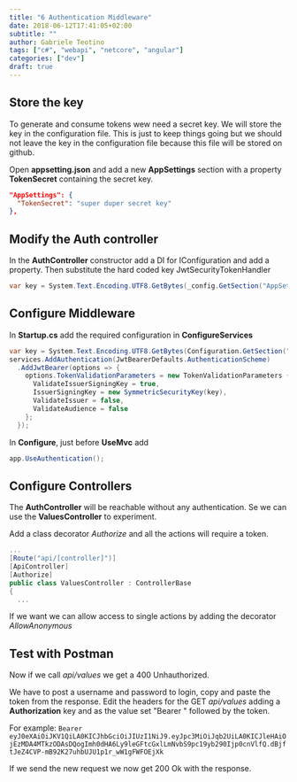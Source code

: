 ```yaml
---
title: "6 Authentication Middleware"
date: 2018-06-12T17:41:05+02:00
subtitle: ""
author: Gabriele Teotino
tags: ["c#", "webapi", "netcore", "angular"]
categories: ["dev"]
draft: true
---
```


## Store the key

To generate and consume tokens wew need a secret key. We will store the key in the configuration file. This is just to keep things going but we should not leave the key in the configuration file because this file will be stored on github.

Open **appsetting.json** and add a new **AppSettings** section with a property **TokenSecret** containing the secret key.
```json
"AppSettings": {
  "TokenSecret": "super duper secret key"
},
```

## Modify the Auth controller

In the **AuthController** constructor add a DI for IConfiguration and add a property.
Then substitute the hard coded key JwtSecurityTokenHandler

```c#
var key = System.Text.Encoding.UTF8.GetBytes(_config.GetSection("AppSettings:TokenSecret").Value);
```

## Configure Middleware

In **Startup.cs** add the required configuration in **ConfigureServices**

```c#
var key = System.Text.Encoding.UTF8.GetBytes(Configuration.GetSection("AppSettings:TokenSecret").Value);
services.AddAuthentication(JwtBearerDefaults.AuthenticationScheme)
  .AddJwtBearer(options => {
    options.TokenValidationParameters = new TokenValidationParameters {
      ValidateIssuerSigningKey = true,
      IssuerSigningKey = new SymmetricSecurityKey(key),
      ValidateIssuer = false,
      ValidateAudience = false
    };
  });
```

In **Configure**, just before **UseMvc** add
```c#
app.UseAuthentication();
```

## Configure Controllers

The **AuthController** will be reachable without any authentication.
Se we can use the **ValuesController** to experiment.

Add a class decorator *Authorize* and all the actions will require a token.

```c#
...
[Route("api/[controller]")]
[ApiController]
[Authorize]
public class ValuesController : ControllerBase
{
  ...
```

If we want we can allow access to single actions by adding the decorator *AllowAnonymous*

## Test with Postman

Now if we call *api/values* we get a 400 Unhauthorized.

We have to post a username and password to login, copy and paste the token from the response.
Edit the headers for the GET *api/values* adding a **Authorization** key and as the value set "Bearer " followed by the token.

For example: `Bearer eyJ0eXAiOiJKV1QiLA0KICJhbGciOiJIUzI1NiJ9.eyJpc3MiOiJqb2UiLA0KICJleHAiOjEzMDA4MTkzODAsDQogImh0dHA6Ly9leGFtcGxlLmNvbS9pc19yb290Ijp0cnVlfQ.dBjftJeZ4CVP-mB92K27uhbUJU1p1r_wW1gFWFOEjXk`

If we send the new request we now get 200 Ok with the response.
